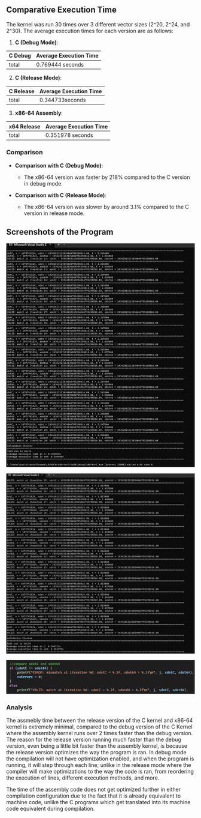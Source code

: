 ## Comparative Execution Time

The kernel was run 30 times over 3 different vector sizes (2^20, 2^24, and 2^30). The average execution times for each version are as follows:

1. **C (Debug Mode)**:

| C Debug | Average Execution Time |
| --------- | --------- |
| total | 0.769444 seconds |

2. **C (Release Mode)**:

| C Release | Average Execution Time |
| --------- | --------- |
| total | 0.344733seconds |

3. **x86-64 Assembly**:
  
| x64 Release | Average Execution Time |
| --------- | --------- |
| total | 0.351978 seconds |

### Comparison

- **Comparison with C (Debug Mode)**: 
    - The x86-64 version was faster by 218% compared to the C version in debug mode.

- **Comparison with C (Release Mode)**: 
    - The x86-64 version was slower by around 3.1% compared to the C version in release mode.
 
## Screenshots of the Program
![Debug](/images/debug.png)

![Release](/images/release.png)

![Checker func](/images/image.png)

### Analysis
The assmebly time between the release version of the C kernel and x86-64 kernel is extremely minimal, compared to the debug version of the C Kernel where the assembly kernel runs over 2 times faster than the debug version. The reason for the release version running much faster than the debug version, even being a little bit faster than the assembly kernel, is because the release version optimizes the way the program is ran. In debug mode the compilation will not have optimization enabled, and when the program is running, it will step through each line; unlike in the release mode where the compiler will make optimizations to the way the code is ran, from reordering the execution of lines, different execution methods, and more.

The time of the assembly code does not get optimized further in either compilation configuration due to the fact that it is already equivalent to machine code, unlike the C programs which get translated into its machine code equivalent during compilation.
